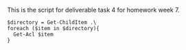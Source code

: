 This is the script for deliverable task 4 for homework week 7.

```
$directory = Get-ChildItem .\
foreach ($item in $directory){
  Get-Acl $item
}
```
